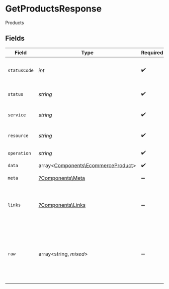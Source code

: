 # GetProductsResponse

Products


## Fields

| Field                                                                             | Type                                                                              | Required                                                                          | Description                                                                       | Example                                                                           |
| --------------------------------------------------------------------------------- | --------------------------------------------------------------------------------- | --------------------------------------------------------------------------------- | --------------------------------------------------------------------------------- | --------------------------------------------------------------------------------- |
| `statusCode`                                                                      | *int*                                                                             | :heavy_check_mark:                                                                | HTTP Response Status Code                                                         | 200                                                                               |
| `status`                                                                          | *string*                                                                          | :heavy_check_mark:                                                                | HTTP Response Status                                                              | OK                                                                                |
| `service`                                                                         | *string*                                                                          | :heavy_check_mark:                                                                | Apideck ID of service provider                                                    | shopify                                                                           |
| `resource`                                                                        | *string*                                                                          | :heavy_check_mark:                                                                | Unified API resource name                                                         | products                                                                          |
| `operation`                                                                       | *string*                                                                          | :heavy_check_mark:                                                                | Operation performed                                                               | all                                                                               |
| `data`                                                                            | array<[Components\EcommerceProduct](../../Models/Components/EcommerceProduct.md)> | :heavy_check_mark:                                                                | N/A                                                                               |                                                                                   |
| `meta`                                                                            | [?Components\Meta](../../Models/Components/Meta.md)                               | :heavy_minus_sign:                                                                | Response metadata                                                                 |                                                                                   |
| `links`                                                                           | [?Components\Links](../../Models/Components/Links.md)                             | :heavy_minus_sign:                                                                | Links to navigate to previous or next pages through the API                       |                                                                                   |
| `raw`                                                                             | array<string, *mixed*>                                                            | :heavy_minus_sign:                                                                | Raw response from the integration when raw=true query param is provided           |                                                                                   |